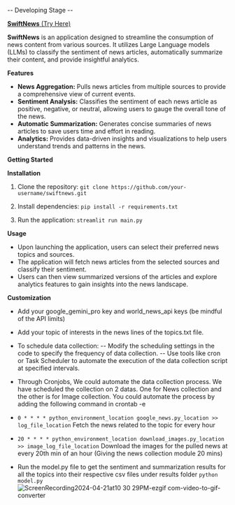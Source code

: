 -- Developing Stage --

<a href="https://newsapp-kf4izafuxgmhgdtpbpz5hx.streamlit.app/" target="_blank">**SwiftNews** (Try Here)</a>


**SwiftNews** is an application designed to streamline the consumption of news content from various sources. 
It utilizes Large Language models (LLMs) to classify the sentiment of news articles, automatically summarize their content, and provide insightful analytics.

**Features**
- **News Aggregation:** Pulls news articles from multiple sources to provide a comprehensive view of current events.
- **Sentiment Analysis:** Classifies the sentiment of each news article as positive, negative, or neutral, allowing users to gauge the overall tone of the news.
- **Automatic Summarization:** Generates concise summaries of news articles to save users time and effort in reading.
- **Analytics:** Provides data-driven insights and visualizations to help users understand trends and patterns in the news.

**Getting Started**

**Installation**

1. Clone the repository:
   ``` git clone https://github.com/your-username/swiftnews.git ```
   
2. Install dependencies:
   ```pip install -r requirements.txt```
   
3. Run the application:
   ```streamlit run main.py```

**Usage**
- Upon launching the application, users can select their preferred news topics and sources.
- The application will fetch news articles from the selected sources and classify their sentiment.
- Users can then view summarized versions of the articles and explore analytics features to gain insights into the news landscape.

**Customization**
- Add your google_gemini_pro key and world_news_api keys (be mindful of the API limits)
- Add your topic of interests in the news lines of the topics.txt file.
- To schedule data collection:
-- Modify the scheduling settings in the code to specify the frequency of data collection.
-- Use tools like cron or Task Scheduler to automate the execution of the data collection script at specified intervals.

- Through Cronjobs, We could automate the data collection process.
We have scheduled the collection on 2 datas. One for News collection and the other is for Image collection.
You could automate the process by adding the following command in crontab -e
- ```0 * * * * python_environment_location google_news.py_location >> log_file_location``` Fetch the news related to the topic for every hour
- ```20 * * * * python_environment_location download_images.py_location >> image_log_file_location``` Download the images for the pulled news at every 20th min of an hour (Giving the news collection module 20 mins)
- Run the model.py file to get the sentiment and summarization results for all the topics into their respective csv files under results folder
  ```python model.py```
![ScreenRecording2024-04-21at10 30 29PM-ezgif com-video-to-gif-converter](https://github.com/vineethgupthab/news_app/assets/138868502/88445f58-aa6a-4700-9b8b-0a2a907df381)

